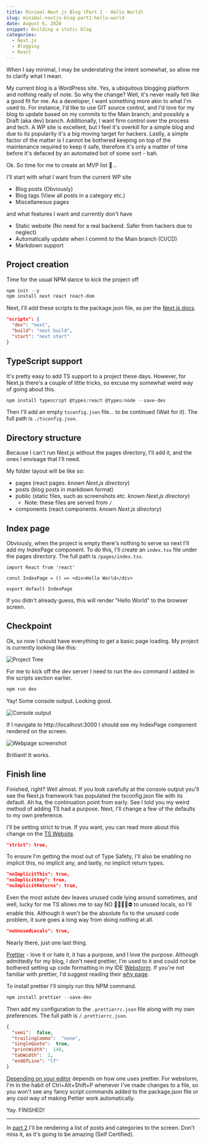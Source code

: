 ```yaml
---
title: Minimal Next.js Blog (Part 1 - Hello World)
slug: minimal-nextjs-blog-part1-hello-world
date: August 6, 2020
snippet: Building a static blog 
categories:
  - Next.js
  - Blogging
  - React
---
```


When I say minimal, I may be understating the intent somewhat, so allow me to clarify what I mean. 

My current blog is a WordPress site. Yes, a ubiquitous blogging platform and nothing really of note. So why the change? Well, it's never really felt like a good fit for me. As a developer, I want something more akin to what I'm used to. For instance, I'd like to use GIT source control, and I'd love for my blog to update based on my commits to the Main branch; and possibly a Draft (aka dev) branch. Additionally, I want firm control over the process and tech. A WP site is excellent, but I feel it's overkill for a simple blog and due to its popularity it's a big moving target for hackers. Lastly, a simple factor of the matter is I cannot be bothered keeping on top of the maintenance required to keep it safe, therefore it's only a matter of time before it's defaced by an automated bot of some sort - bah.

Ok. So time for me to create an MVP list 🤔...

I'll start with what I want from the current WP site
 - Blog posts (Obviously)
 - Blog tags (View all posts in a category etc.)
 - Miscellaneous pages

and what features I want and currently don't have
 - Static website (No need for a real backend. Safer from hackers due to neglect)
 - Automatically update when I commit to the Main branch (CI/CD)
 - Markdown support

## Project creation

Time for the usual NPM dance to kick the project off

```powershell
npm init --y
npm install next react react-dom
```

Next, I'll add these scripts to the package.json file, as per the [Next.js docs](https://nextjs.org/docs/getting-started). 

```json
"scripts": {
  "dev": "next",
  "build": "next build",
  "start": "next start"
}
```

## TypeScript support

It's pretty easy to add TS support to a project these days. However, for Next.js there's a couple of little tricks, so excuse my somewhat weird way of going about this.

```powershell
npm install typescript @types/react @types/node --save-dev
```

Then I'll add an empty `tsconfig.json` file... to be continued (Wait for it). The full path is `./tsconfig.json`.

## Directory structure

Because I can't run Next.js without the pages directory, I'll add it, and the ones I envisage that I'll need. 

My folder layout will be like so:
 - pages (react pages. *known Next.js directory*)
 - posts (blog posts in markdown format)
 - public (static files, such as screenshots etc. *known Next.js directory*)
   - Note: these files are served from `/`
 - components (react components. *known Next.js directory*)

## Index page

Obviously, when the project is empty there's nothing to serve so next I'll add my IndexPage component. To do this, I'll create an `index.tsx` file under the pages directory. The full path is `/pages/index.tsx`.

```tsx
import React from 'react'

const IndexPage = () => <div>Hello World</div>

export default IndexPage
```

If you didn't already guess, this will render "Hello World" to the browser screen.

## Checkpoint 

Ok, so now I should have everything to get a basic page loading. My project is currently looking like this:

![Project Tree](/minimal-nextjs-blog-part1-hello-world/project-tree.png)

For me to kick off the dev server I need to run the `dev` command I added in the scripts section earlier.

```powershell
npm run dev
```

Yay! Some console output. Looking good.

![Console output](/minimal-nextjs-blog-part1-hello-world/first-run.png)

If I navigate to http://localhost:3000 I should see my IndexPage component rendered on the screen.

![Webpage screenshot](/minimal-nextjs-blog-part1-hello-world/first-page-load.png)

Brilliant! It works.

## Finish line

Finished, right? Well almost. If you look carefully at the console output you'll see the Next.js framework has populated the tsconfig.json file with its default. Ah ha, the continuation point from early. See I told you my weird method of adding TS had a purpose. Next, I'll change a few of the defaults to my own preference.

I'll be setting strict to true. If you want, you can read more about this change on the [TS Website](https://www.typescriptlang.org/tsconfig#Strict_Type_Checking_Options_6173).

```json
"strict": true,
```

To ensure I'm getting the most out of Type Safety, I'll also be enabling no implicit this, no implicit any, and lastly, no implicit return types.

```json
"noImplicitThis": true,
"noImplicitAny": true,
"noImplicitReturns": true,
```

Even the most astute dev leaves unused code lying around sometimes, and well, lucky for me TS allows me to say NO 🙅‍♀️🙅‍♂️⛔ to unused locals, so I'll enable this. Although it won't be the absolute fix to the unused code problem, it sure goes a long way from doing nothing at all.

```json
"noUnusedLocals": true,
```

Nearly there, just one last thing.

[Prettier](https://prettier.io/) - love it or hate it, it has a purpose, and I love the purpose. Although admittedly for my blog, I don't need prettier, I'm used to it and could not be bothered setting up code formatting in my IDE [Webstorm](https://www.jetbrains.com/webstorm/). If you're not familiar with prettier, I'd suggest reading their [why page](https://prettier.io/docs/en/why-prettier.html).

To install prettier I'll simply run this NPM command.

```powershell
npm install prettier --save-dev
```

Then add my configuration to the `.prettierrc.json` file along with my own preferences. The full path is `/.prettierrc.json`.

```json
{
  "semi":  false,
  "trailingComma":  "none",
  "singleQuote":  true,
  "printWidth":  140,
  "tabWidth":  2,
  "endOfLine": "lf"
}
```

[Depending on your editor](https://prettier.io/docs/en/editors.html) depends on how one uses prettier. For webstorm, I'm in the habit of Ctrl+Alt+Shift+P whenever I've made changes to a file, so you won't see any fancy script commands added to the package.json file or any cool way of making Pettier work automatically.

Yay. FINISHED! 

---

In [part 2](/posts/minimal-nextjs-blog-part1-hello-world) I'll be rendering a list of posts and categories to the screen. Don't miss it, as it's going to be amazing (Self Certified).

